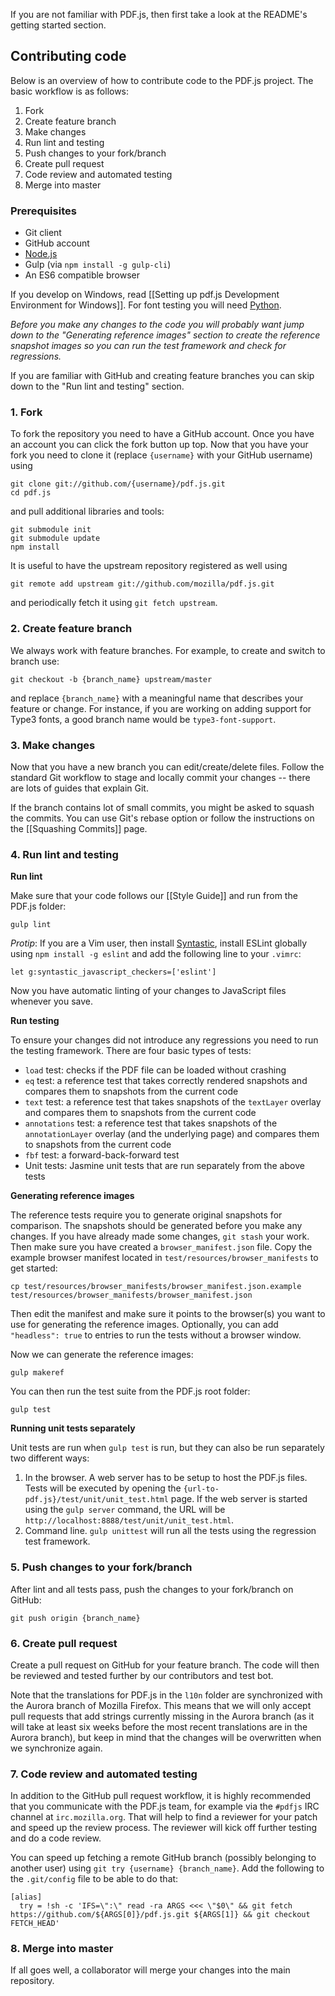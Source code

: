 If you are not familiar with PDF.js, then first take a look at the README's getting started section.

## Contributing code
Below is an overview of how to contribute code to the PDF.js project. The basic workflow is as follows:

1. Fork
1. Create feature branch
1. Make changes
1. Run lint and testing
1. Push changes to your fork/branch
1. Create pull request
1. Code review and automated testing
1. Merge into master

### Prerequisites
* Git client
* GitHub account
* [Node.js](http://nodejs.org/)
* Gulp (via `npm install -g gulp-cli`)
* An ES6 compatible browser

If you develop on Windows, read [[Setting up pdf.js Development Environment for Windows]]. For font testing you will need [Python](http://www.python.org/download).

_Before you make any changes to the code you will probably want jump down to the "Generating reference images" section to create the reference snapshot images so you can run the test framework and check for regressions._
 
If you are familiar with GitHub and creating feature branches you can skip down to the "Run lint and testing" section.

### 1. Fork
To fork the repository you need to have a GitHub account. Once you have an account you can click the fork button up top. Now that you have your fork you need to clone it (replace `{username}` with your GitHub username) using
```
git clone git://github.com/{username}/pdf.js.git
cd pdf.js
```

and pull additional libraries and tools:
```
git submodule init
git submodule update
npm install
```

It is useful to have the upstream repository registered as well using
```
git remote add upstream git://github.com/mozilla/pdf.js.git
```
and periodically fetch it using `git fetch upstream`.

### 2. Create feature branch
We always work with feature branches. For example, to create and switch to branch use:
```
git checkout -b {branch_name} upstream/master
```
and replace `{branch_name}` with a meaningful name that describes your feature or change. For instance,
if you are working on adding support for Type3 fonts, a good branch name would be `type3-font-support`.

### 3. Make changes
Now that you have a new branch you can edit/create/delete files. Follow the standard Git workflow to stage and locally commit your changes -- there are lots of guides that explain Git.

If the branch contains lot of small commits, you might be asked to squash the commits. You can use Git's rebase option or follow the instructions on the [[Squashing Commits]] page.

### 4. Run lint and testing
**Run lint**

Make sure that your code follows our [[Style Guide]] and run from the PDF.js folder:

```
gulp lint
```

_Protip_: If you are a Vim user, then install [Syntastic](http://www.vim.org/scripts/script.php?script_id=2736), install ESLint globally using `npm install -g eslint` and add the following line to your `.vimrc`:

```
let g:syntastic_javascript_checkers=['eslint']
```

Now you have automatic linting of your changes to JavaScript files whenever you save.

**Run testing**

To ensure your changes did not introduce any regressions you need to run the testing framework. There are four basic types of tests:

* `load` test: checks if the PDF file can be loaded without crashing
* `eq` test: a reference test that takes correctly rendered snapshots and compares them to snapshots from the current code
* `text` test: a reference test that takes snapshots of the `textLayer` overlay and compares them to snapshots from the current code
* `annotations` test: a reference test that takes snapshots of the `annotationLayer` overlay (and the underlying page) and compares them to snapshots from the current code
* `fbf` test: a forward-back-forward test
* Unit tests: Jasmine unit tests that are run separately from the above tests

**Generating reference images**

The reference tests require you to generate original snapshots for comparison. The snapshots should be generated before you make any changes. If you have already made some changes, `git stash` your work. Then make sure you have created a `browser_manifest.json` file. Copy the example browser manifest located in `test/resources/browser_manifests` to get started:

```
cp test/resources/browser_manifests/browser_manifest.json.example test/resources/browser_manifests/browser_manifest.json
```
Then edit the manifest and make sure it points to the browser(s) you want to use for generating the reference images. Optionally, you can add `"headless": true` to entries to run the tests without a browser window.

Now we can generate the reference images:

```
gulp makeref
```
You can then run the test suite from the PDF.js root folder:

```
gulp test
```

**Running unit tests separately**

Unit tests are run when `gulp test` is run, but they can also be run separately two different ways:

1. In the browser. A web server has to be setup to host the PDF.js files. Tests will be executed by opening the `{url-to-pdf.js}/test/unit/unit_test.html` page. If the web server is started using the `gulp server` command, the URL will be `http://localhost:8888/test/unit/unit_test.html`.
2. Command line. `gulp unittest` will run all the tests using the regression test framework.

### 5. Push changes to your fork/branch
After lint and all tests pass, push the changes to your fork/branch on GitHub:
```
git push origin {branch_name}
```

### 6. Create pull request
Create a pull request on GitHub for your feature branch. The code will then be reviewed and tested further by our contributors and test bot.

Note that the translations for PDF.js in the `l10n` folder are synchronized with the Aurora branch of Mozilla Firefox. This means that we will only accept pull requests that add strings currently missing in the Aurora branch (as it will take at least six weeks before the most recent translations are in the Aurora branch), but keep in mind that the changes will be overwritten when we synchronize again.

### 7. Code review and automated testing
In addition to the GitHub pull request workflow, it is highly recommended that you communicate with the PDF.js team, for example via the `#pdfjs` IRC channel at `irc.mozilla.org`. That will help to find a reviewer for your patch and speed up the review process. The reviewer will kick off further testing and do a code review.

You can speed up fetching a remote GitHub branch (possibly belonging to another user) using `git try {username} {branch_name}`. Add the following to the `.git/config` file to be able to do that:
```
[alias]
  try = !sh -c 'IFS=\":\" read -ra ARGS <<< \"$0\" && git fetch https://github.com/${ARGS[0]}/pdf.js.git ${ARGS[1]} && git checkout FETCH_HEAD'
```

### 8. Merge into master
If all goes well, a collaborator will merge your changes into the main repository.